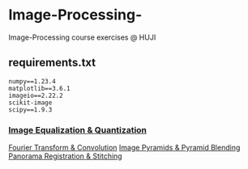 # Image-Processing-
Image-Processing course exercises @ HUJI

## requirements.txt
```
numpy==1.23.4
matplotlib==3.6.1
imageio==2.22.2
scikit-image
scipy==1.9.3
```


### [Image Equalization & Quantization](https://github.com/idopinto/Image-Processing/tree/98c954f13d32afb305705849c4d0e9edfedc8cdd/Ex1-Image%20Equalization%20%26%20Quantization#readme)


[Fourier Transform & Convolution](https://github.com/idopinto/Image-Processing/tree/8483e07e4b68efbf92ecf85c356a8c0dd42669b3/Ex2-Fourier%20Transform%20%26%20Convolution#readme)
[Image Pyramids & Pyramid Blending](https://github.com/idopinto/Image-Processing/tree/8483e07e4b68efbf92ecf85c356a8c0dd42669b3/Ex3-Image%20Pyramids%20%26%20Pyramid%20Blending)
[Panorama Registration & Stitching](https://github.com/idopinto/Image-Processing/tree/8483e07e4b68efbf92ecf85c356a8c0dd42669b3/Ex4-Panorama%20Registration%20%26%20Stitching)

